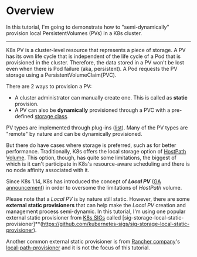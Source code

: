 # Overview

In this tutorial, I'm going to demonstrate how to "semi-dynamically" provision local PersistentVolumes (PVs) in a K8s cluster. 

---

K8s PV is a cluster-level resource that represents a piece of storage. A PV has its own life cycle that is independent of the life cycle of a Pod that is provisioned in the cluster. Therefore, the data stored in a PV won't be lost even when there is Pod failure (aka, persistent). A Pod requests the PV storage using a PersistentVolumeClaim(PVC).

There are 2 ways to provision a PV:
* A cluster administrator can manually create one. This is called as **static** provision.
* A PV can also be **dynamically** provisioned through a PVC with a pre-defined [storage class](https://kubernetes.io/docs/concepts/storage/storage-classes/).

PV types are implemented through plug-ins ([list](https://kubernetes.io/docs/concepts/storage/persistent-volumes/#types-of-persistent-volumes)). Many of the PV types are "remote" by nature and can be dynamically provisioned. 

But there do have cases where storage is preferred, such as for better performance. Traditionally, K8s offers the local storage option of [HostPath Volume](https://kubernetes.io/docs/concepts/storage/volumes/#hostpath). This option, though, has quite some limitations, the biggest of which is it can't participate in K8s's resource-aware scheduling and there is no node affinity associated with it. 

Since K8s 1.14, K8s has introduced the concept of ***Local PV*** ([GA announcement](https://kubernetes.io/blog/2019/04/04/kubernetes-1.14-local-persistent-volumes-ga/)) in order to oversome the limitations of *HostPath* volume. 

Please note that a *Local PV* is by nature still static. However, there are some **external static provisioners** that can help make the *Local PV* creation and management process semi-dynamic. In this tutorial, I'm using one popular external static provisioner from [K8s SIGs](https://github.com/kubernetes-sigs) called [sig-storage-local-static-provisioner]**(https://github.com/kubernetes-sigs/sig-storage-local-static-provisioner). 

Another common external static provisioner is from [Rancher company](https://rancher.com/)'s [local-path-provisioner](https://github.com/rancher/local-path-provisioner) and it is not the focus of this tutorial.